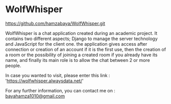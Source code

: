 # WolfWhisper
https://github.com/hamzabaya/WolfWhisper.git

WolfWhisper is a chat application created during an academic project. It contains two different aspects; Django to manage the server technology and JavaScript for the client one.
the application gives access after connection or creation of an account if it is the first use, then the creation of a room or the possibility of joining a created room if you already have its name, and finally its main role is to allow the chat between 2 or more people.

In case you wanted to visit, please enter this link : 'https://wolfwhisper.alwaysdata.net/'

For any further information, you can contact me on : bayahamza1010@gmail.com